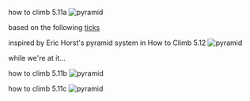 how to climb 5.11a
![pyramid](https://github.com/srosanba/pyramid/blob/master/pyr11a.png)

based on the following [ticks](https://github.com/srosanba/pyramid/blob/master/ticks.csv)

inspired by Eric Horst's pyramid system in How to Climb 5.12
![pyramid](http://3.bp.blogspot.com/-z2E8lq3uMQ0/UdL99TcdH4I/AAAAAAAACc4/7rejj6l0uBs/s640/ClimbingPyramidExam.jpg)


while we're at it...

how to climb 5.11b
![pyramid](https://github.com/srosanba/pyramid/blob/master/pyr11b.png)

how to climb 5.11c
![pyramid](https://github.com/srosanba/pyramid/blob/master/pyr11c.png)

